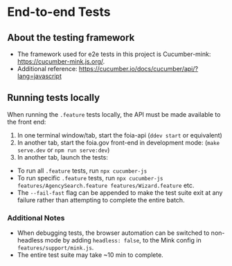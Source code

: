 # End-to-end Tests

## About the testing framework
- The framework used for e2e tests in this project is Cucumber-mink: https://cucumber-mink.js.org/.
- Additional reference: https://cucumber.io/docs/cucumber/api/?lang=javascript

## Running tests locally
When running the `.feature` tests locally, the API must be made available to the front end:
1. In one terminal window/tab, start the foia-api (`ddev start` or equivalent)
2. In another tab, start the foia.gov front-end in development mode: (`make serve.dev` or `npm run serve:dev`)
3. In another tab, launch the tests:
  - To run all `.feature` tests, run `npx cucumber-js`
  - To run specific `.feature` tests, run `npx cucumber-js features/AgencySearch.feature features/Wizard.feature` etc.
  - The `--fail-fast` flag can be appended to make the test suite exit at any failure rather than attempting to complete the entire batch.

### Additional Notes
- When debugging tests, the browser automation can be switched to non-headless mode by adding `headless: false`, to the Mink config in `features/support/mink.js`.
- The entire test suite may take ~10 min to complete.
